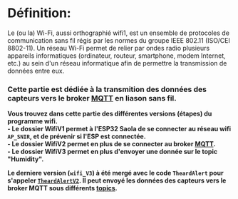 # Définition:
Le (ou la) Wi-Fi, aussi orthographié wifi1, est un ensemble de protocoles de communication sans fil régis par les normes du groupe IEEE 802.11 (ISO/CEI 8802-11). Un réseau Wi-Fi permet de relier par ondes radio plusieurs appareils informatiques (ordinateur, routeur, smartphone, modem Internet, etc.) au sein d'un réseau informatique afin de permettre la transmission de données entre eux.  

### Cette partie est dédiée à la transmition des données des capteurs vers le broker [MQTT](https://github.com/Knightmore1/Co2_project/tree/MQTT) en liason sans fil.  

__Vous trouvez dans cette partie des différentes versions (étapes) du programme wifi.__  
__- Le dossier WifiV1 permet à l'ESP32 Saola de se connecter au réseau wifi `AP_SNIR`, et de prévenir si l'ESP est connectée.__  
__- Le dossier WifiV2 permet en plus de se connecter au broker [MQTT](https://github.com/Knightmore1/Co2_project/tree/MQTT).__  
__- Le dossier WifiV3 permet en plus d'envoyer une donnée sur le topic "Humidity".__  

__Le derniere version (`wifi_V3`) à été mergé avec le code `TheardAlert` pour s'appeler [`TheardAlertV2`](https://github.com/Knightmore1/Co2_project/tree/Mesure-CO2/affichage/ThreadAlertV2). Il peut envoyé les données des capteurs vers le broker MQTT sous différents [topics](https://github.com/Knightmore1/Co2_project/wiki/MQTT).__  
